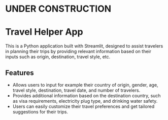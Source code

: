 # UNDER CONSTRUCTION

# Travel Helper App

This is a Python application built with Streamlit, designed to assist travelers in planning their trips by providing relevant information based on their inputs such as origin, destination, travel style, etc.

## Features

- Allows users to input for example their country of origin, gender, age, travel style, destination, travel date, and number of travelers.
- Provides additional information based on the destination country, such as visa requirements, electricity plug type, and drinking water safety.
- Users can easily customize their travel preferences and get tailored suggestions for their trips.
